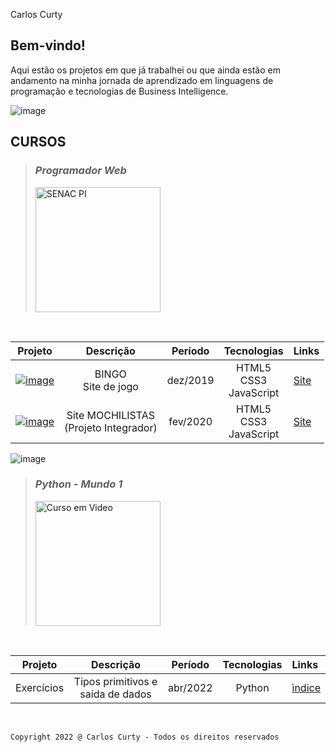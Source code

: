 Carlos Curty

<h2>Bem-vindo!</h2>

Aqui estão os projetos em que já trabalhei ou que ainda estão em andamento na minha jornada de aprendizado em linguagens de programação e tecnologias de Business Intelligence.



![image](https://user-images.githubusercontent.com/68711113/165002315-c8b84367-987b-482b-b930-8c84d7e8afaa.png)

## <strong>CURSOS</strong><br>

>### *Programador Web*<br> 
>
><a href="https://www.pi.senac.br/"><img src="https://user-images.githubusercontent.com/68711113/165825278-a41fc33b-39a9-49d3-bc36-2a40e22baa07.png" alt="SENAC PI" width="200"></a>

<br>

Projeto | Descrição | Período | Tecnologias | Links
:-----: | :-----: | :-----: | :-----: | :----------
[![image](https://user-images.githubusercontent.com/68711113/165095493-0cd495e0-abf4-4238-87d3-17e5a3ca45af.png)](https://carloscurty.github.io/bingo) | BINGO<br>Site de jogo | dez/2019 | HTML5<br>CSS3<br>JavaScript | [Site](https://curtydigital.000webhostapp.com/bingo/bingo_75.html) | 
[![image](https://user-images.githubusercontent.com/68711113/165096216-7b6e6760-e341-4aa4-a18d-931c1c7c795e.png)](https://carloscurty.github.io/mochilistas) | Site MOCHILISTAS<br>(Projeto Integrador) | fev/2020 | HTML5<br>CSS3<br>JavaScript | [Site](https://curtydigital.000webhostapp.com/mochilistas) | 


![image](https://user-images.githubusercontent.com/68711113/165002315-c8b84367-987b-482b-b930-8c84d7e8afaa.png)


>### *Python - Mundo 1*<br> 
>
><a href="https://cursoemvideo.com"><img src="https://user-images.githubusercontent.com/68711113/165805297-0dbdcc4c-1985-450d-a4ee-1856d614545a.png" alt="Curso em Video" width="200"></a>
<br>

Projeto | Descrição | Período | Tecnologias | Links
:-----: | :-----: | :-----: | :-----: | :----------
Exercícios | Tipos primitivos e saída de dados | abr/2022 | Python | [ìndice](https://carloscurty.github.io/CursoemVideo-Python-Mundo1) |

<br>

~~~
Copyright 2022 @ Carlos Curty - Todos os direitos reservados
~~~
